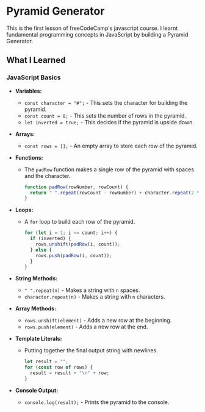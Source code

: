 # Pyramid Generator

This is the first lesson of freeCodeCamp's javascript course. I learnt fundamental programming concepts in JavaScript by building a Pyramid Generator.

## What I Learned

### JavaScript Basics

- **Variables:**
  - `const character = "#";` - This sets the character for building the pyramid.
  - `const count = 8;` - This sets the number of rows in the pyramid.
  - `let inverted = true;` - This decides if the pyramid is upside down.

- **Arrays:**
  - `const rows = [];` - An empty array to store each row of the pyramid.

- **Functions:**
  - The `padRow` function makes a single row of the pyramid with spaces and the character.
    ```javascript
    function padRow(rowNumber, rowCount) {
      return " ".repeat(rowCount - rowNumber) + character.repeat(2 * rowNumber - 1) + " ".repeat(rowCount - rowNumber);
    }
    ```

- **Loops:**
  - A `for` loop to build each row of the pyramid.
    ```javascript
    for (let i = 1; i <= count; i++) {
      if (inverted) {
        rows.unshift(padRow(i, count));
      } else {
        rows.push(padRow(i, count));
      }
    }
    ```

- **String Methods:**
  - `" ".repeat(n)` - Makes a string with `n` spaces.
  - `character.repeat(n)` - Makes a string with `n` characters.

- **Array Methods:**
  - `rows.unshift(element)` - Adds a new row at the beginning.
  - `rows.push(element)` - Adds a new row at the end.

- **Template Literals:**
  - Putting together the final output string with newlines.
    ```javascript
    let result = "";
    for (const row of rows) {
      result = result + "\n" + row;
    }
    ```

- **Console Output:**
  - `console.log(result);` - Prints the pyramid to the console.
